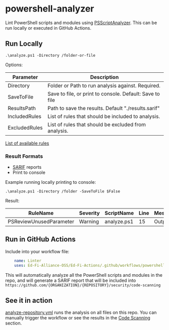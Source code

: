 # powershell-analyzer

Lint PowerShell scripts and modules using
[PSScriptAnalyzer](https://docs.microsoft.com/en-us/powershell/module/psscriptanalyzer).
This can be run locally or executed in GitHub Actions.

## Run Locally

```pwsh
.\analyze.ps1 -Directory /folder-or-file
```

Options:

| Parameter     | Description                                              |
| ------------- | -------------------------------------------------------- |
| Directory     | Folder or Path to run analysis against. Required.        |
| SaveToFile    | Save to file, or print to console. Default: Save to file |
| ResultsPath   | Path to save the results. Default "./results.sarif"      |
| IncludedRules | List of rules that should be included to analysis.       |
| ExcludedRules | List of rules that should be excluded from analysis.     |

[List of available
rules](https://docs.microsoft.com/en-us/powershell/utility-modules/psscriptanalyzer/rules/readme?view=ps-modules)

### Result Formats

- [SARIF](https://sarifweb.azurewebsites.net/) reports
- Print to console

Example running locally printing to console:

```pwsh
.\analyze.ps1 -Directory /folder -SaveToFile $False
```

Result:

| RuleName                | Severity | ScriptName  | Line | Message |
| ----------------------- | -------- | ----------- | ---- | ------- |
| PSReviewUnusedParameter | Warning  | analyze.ps1 | 15   | Output  |

## Run in GitHub Actions

Include into your workflow file:

``` yaml
    name: Linter
    uses: Ed-Fi-Alliance-OSS/Ed-Fi-Actions/.github/workflows/powershell-analyzer.yml@latest
```

This will automatically analyze all the PowerShell scripts and modules in the
repo, and will generate a SARIF report that will be included into
`https://github.com/{ORGANIZATION}/{REPOSITORY}/security/code-scanning`

## See it in action

[analyze-repository.yml](https://github.com/Ed-Fi-Alliance-OSS/Ed-Fi-Actions/.github/workflows/analyze-repository.yml)
runs the analysis on all files on this repo. You can manually trigger the
workflow or see the results in the [Code
Scanning](https://github.com/Ed-Fi-Alliance-OSS/Ed-Fi-Actions/security/code-scanning)
section.
